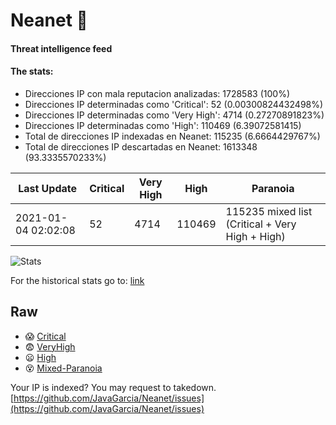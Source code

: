 # Neanet :hocho:
#### Threat intelligence feed
#### The stats:

- Direcciones IP con mala reputacion analizadas: 1728583 (100%)
- Direcciones IP determinadas como 'Critical':  52 (0.00300824432498%)
- Direcciones IP determinadas como 'Very High':  4714 (0.27270891823%)
- Direcciones IP determinadas como 'High':  110469 (6.39072581415)
- Total de direcciones IP indexadas en Neanet:  115235 (6.6664429767%)
- Total de direcciones IP descartadas en Neanet:  1613348 (93.3335570233%)

| Last Update | Critical | Very High | High | Paranoia |
| --- | --- | --- | --- | --- |
| 2021-01-04 02:02:08 | 52 | 4714 | 110469 | 115235 mixed list (Critical + Very High + High)|

![Stats](https://docs.google.com/spreadsheets/d/e/2PACX-1vSnaNMIXVabIpDJjufMlzH7poXnshF3mgd8Is1g9ytUEzVsP5my4Trn8f-xkoLLQ38xpL3HtmUexLo6/pubchart?oid=501124687&format=image)

For the historical stats go to: [link](/stats.csv)
## Raw
- :scream: [Critical](https://raw.githubusercontent.com/JavaGarcia/Neanet/master/blacklists/neanet_critical.txt)
- :fearful: [VeryHigh](https://raw.githubusercontent.com/JavaGarcia/Neanet/master/blacklists/neanet_veryHigh.txtt)
- :frowning: [High](https://raw.githubusercontent.com/JavaGarcia/Neanet/master/blacklists/neanet_high.txt)
- :dizzy_face: [Mixed-Paranoia](https://raw.githubusercontent.com/JavaGarcia/Neanet/master/blacklists/neanet_all.txt)


Your IP is indexed? You may request to takedown. [https://github.com/JavaGarcia/Neanet/issues](https://github.com/JavaGarcia/Neanet/issues)
























































































































































































































































































































































































































































































































































































































































































































































































































































































































































































































































































































































































































































































































































































































































































































































































































































































































































































































































































































































































































































































































































































































































































































































































































































































































































































































































































































































































































































































































































































































































































































































































































































































































































































